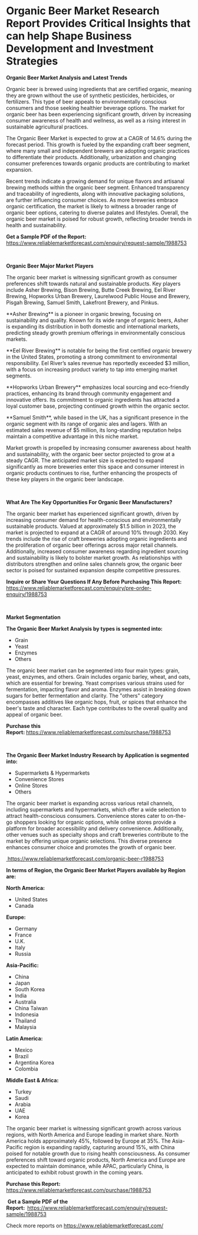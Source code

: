 <p><h1>Organic Beer Market Research Report Provides Critical Insights that can help Shape Business Development and Investment Strategies</h1></p><p><strong>Organic Beer Market Analysis and Latest Trends</strong></p>
<p><p>Organic beer is brewed using ingredients that are certified organic, meaning they are grown without the use of synthetic pesticides, herbicides, or fertilizers. This type of beer appeals to environmentally conscious consumers and those seeking healthier beverage options. The market for organic beer has been experiencing significant growth, driven by increasing consumer awareness of health and wellness, as well as a rising interest in sustainable agricultural practices.</p><p>The Organic Beer Market is expected to grow at a CAGR of 14.6% during the forecast period. This growth is fueled by the expanding craft beer segment, where many small and independent brewers are adopting organic practices to differentiate their products. Additionally, urbanization and changing consumer preferences towards organic products are contributing to market expansion.</p><p>Recent trends indicate a growing demand for unique flavors and artisanal brewing methods within the organic beer segment. Enhanced transparency and traceability of ingredients, along with innovative packaging solutions, are further influencing consumer choices. As more breweries embrace organic certification, the market is likely to witness a broader range of organic beer options, catering to diverse palates and lifestyles. Overall, the organic beer market is poised for robust growth, reflecting broader trends in health and sustainability.</p></p>
<p><strong>Get a Sample PDF of the Report:&nbsp;</strong> <a href="https://www.reliablemarketforecast.com/enquiry/request-sample/1988753?utm_campaign=2454&utm_medium=2&utm_source=Github&utm_content=ia&utm_term=14022025&utm_id=organic-beer">https://www.reliablemarketforecast.com/enquiry/request-sample/1988753</a></p>
<p>&nbsp;</p>
<p><strong>Organic Beer Major Market Players</strong></p>
<p><p>The organic beer market is witnessing significant growth as consumer preferences shift towards natural and sustainable products. Key players include Asher Brewing, Bison Brewing, Butte Creek Brewing, Eel River Brewing, Hopworks Urban Brewery, Laurelwood Public House and Brewery, Pisgah Brewing, Samuel Smith, Lakefront Brewery, and Pinkus.</p><p>**Asher Brewing** is a pioneer in organic brewing, focusing on sustainability and quality. Known for its wide range of organic beers, Asher is expanding its distribution in both domestic and international markets, predicting steady growth premium offerings in environmentally conscious markets.</p><p>**Eel River Brewing** is notable for being the first certified organic brewery in the United States, promoting a strong commitment to environmental responsibility. Eel River’s sales revenue has reportedly exceeded $3 million, with a focus on increasing product variety to tap into emerging market segments.</p><p>**Hopworks Urban Brewery** emphasizes local sourcing and eco-friendly practices, enhancing its brand through community engagement and innovative offers. Its commitment to organic ingredients has attracted a loyal customer base, projecting continued growth within the organic sector.</p><p>**Samuel Smith**, while based in the UK, has a significant presence in the organic segment with its range of organic ales and lagers. With an estimated sales revenue of $5 million, its long-standing reputation helps maintain a competitive advantage in this niche market.</p><p>Market growth is propelled by increasing consumer awareness about health and sustainability, with the organic beer sector projected to grow at a steady CAGR. The anticipated market size is expected to expand significantly as more breweries enter this space and consumer interest in organic products continues to rise, further enhancing the prospects of these key players in the organic beer landscape.</p></p>
<p>&nbsp;</p>
<p><strong>What Are The Key Opportunities For Organic Beer Manufacturers?</strong></p>
<p><p>The organic beer market has experienced significant growth, driven by increasing consumer demand for health-conscious and environmentally sustainable products. Valued at approximately $1.5 billion in 2023, the market is projected to expand at a CAGR of around 10% through 2030. Key trends include the rise of craft breweries adopting organic ingredients and the proliferation of organic beer offerings across major retail channels. Additionally, increased consumer awareness regarding ingredient sourcing and sustainability is likely to bolster market growth. As relationships with distributors strengthen and online sales channels grow, the organic beer sector is poised for sustained expansion despite competitive pressures.</p></p>
<p><strong>Inquire or Share Your Questions If Any Before Purchasing This Report:</strong> <a href="https://www.reliablemarketforecast.com/enquiry/pre-order-enquiry/1988753?utm_campaign=2454&utm_medium=2&utm_source=Github&utm_content=ia&utm_term=14022025&utm_id=organic-beer">https://www.reliablemarketforecast.com/enquiry/pre-order-enquiry/1988753</a></p>
<p>&nbsp;</p>
<p><strong>Market Segmentation</strong></p>
<p><strong>The Organic Beer Market Analysis by types is segmented into:</strong></p>
<p><ul><li>Grain</li><li>Yeast</li><li>Enzymes</li><li>Others</li></ul></p>
<p><p>The organic beer market can be segmented into four main types: grain, yeast, enzymes, and others. Grain includes organic barley, wheat, and oats, which are essential for brewing. Yeast comprises various strains used for fermentation, impacting flavor and aroma. Enzymes assist in breaking down sugars for better fermentation and clarity. The "others" category encompasses additives like organic hops, fruit, or spices that enhance the beer's taste and character. Each type contributes to the overall quality and appeal of organic beer.</p></p>
<p><strong>Purchase this Report:&nbsp;</strong><a href="https://www.reliablemarketforecast.com/purchase/1988753?utm_campaign=2454&utm_medium=2&utm_source=Github&utm_content=ia&utm_term=14022025&utm_id=organic-beer">https://www.reliablemarketforecast.com/purchase/1988753</a></p>
<p>&nbsp;</p>
<p><strong>The Organic Beer Market Industry Research by Application is segmented into:</strong></p>
<p><ul><li>Supermarkets & Hypermarkets</li><li>Convenience Stores</li><li>Online Stores</li><li>Others</li></ul></p>
<p><p>The organic beer market is expanding across various retail channels, including supermarkets and hypermarkets, which offer a wide selection to attract health-conscious consumers. Convenience stores cater to on-the-go shoppers looking for organic options, while online stores provide a platform for broader accessibility and delivery convenience. Additionally, other venues such as specialty shops and craft breweries contribute to the market by offering unique organic selections. This diverse presence enhances consumer choice and promotes the growth of organic beer.</p></p>
<p><a href="https://www.reliablemarketforecast.com/organic-beer-r1988753?utm_campaign=2454&utm_medium=2&utm_source=Github&utm_content=ia&utm_term=14022025&utm_id=organic-beer">&nbsp;https://www.reliablemarketforecast.com/organic-beer-r1988753</a></p>
<p><strong>In terms of Region, the Organic Beer Market Players available by Region are:</strong></p>
<p>
    <p> <strong> North America: </strong>
        <ul>
            <li>United States</li>
            <li>Canada</li>
        </ul>
        </p> 
    <p> <strong> Europe: </strong>
        <ul>
            <li>Germany</li>
            <li>France</li>
            <li>U.K.</li>
            <li>Italy</li>
            <li>Russia</li>
        </ul>
        </p> 
    <p> <strong> Asia-Pacific: </strong>
        <ul>
            <li>China</li>
            <li>Japan</li>
            <li>South Korea</li>
            <li>India</li>
            <li>Australia</li>
            <li>China Taiwan</li>
            <li>Indonesia</li>
            <li>Thailand</li>
            <li>Malaysia</li>
        </ul>
        </p> 
    <p> <strong> Latin America: </strong>
        <ul>
            <li>Mexico</li>
            <li>Brazil</li>
            <li>Argentina Korea</li>
            <li>Colombia</li>
        </ul>
        </p> 
    <p> <strong> Middle East & Africa: </strong>
        <ul>
            <li>Turkey</li>
            <li>Saudi</li>
            <li>Arabia</li>
            <li>UAE</li>
            <li>Korea</li>
        </ul>
    </p>
    </p>
<p><p>The organic beer market is witnessing significant growth across various regions, with North America and Europe leading in market share. North America holds approximately 45%, followed by Europe at 35%. The Asia-Pacific region is expanding rapidly, capturing around 15%, with China poised for notable growth due to rising health consciousness. As consumer preferences shift toward organic products, North America and Europe are expected to maintain dominance, while APAC, particularly China, is anticipated to exhibit robust growth in the coming years.</p></p>
<p><strong>Purchase this Report: </strong><a href="https://www.reliablemarketforecast.com/purchase/1988753?utm_campaign=2454&utm_medium=2&utm_source=Github&utm_content=ia&utm_term=14022025&utm_id=organic-beer">https://www.reliablemarketforecast.com/purchase/1988753</a></p>
<p>&nbsp;<strong>Get a Sample PDF of the Report:&nbsp;&nbsp;</strong><a href="https://www.reliablemarketforecast.com/enquiry/request-sample/1988753?utm_campaign=2454&utm_medium=2&utm_source=Github&utm_content=ia&utm_term=14022025&utm_id=organic-beer">https://www.reliablemarketforecast.com/enquiry/request-sample/1988753</a></p>
<p><strong></strong></p>
<p>Check more reports on <a href="https://www.reliablemarketforecast.com/?utm_campaign=2454&utm_medium=2&utm_source=Github&utm_content=ia&utm_term=14022025&utm_id=organic-beer">https://www.reliablemarketforecast.com/</a></p>